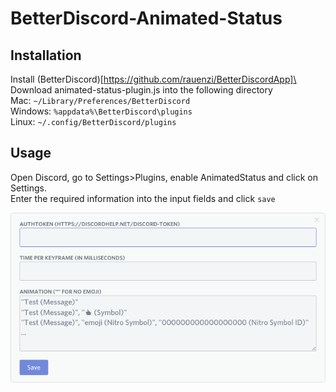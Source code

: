 # BetterDiscord-Animated-Status

## Installation
Install (BetterDiscord)[https://github.com/rauenzi/BetterDiscordApp]\
Download animated-status-plugin.js into the following directory\
Mac: `~/Library/Preferences/BetterDiscord`\
Windows: `%appdata%\BetterDiscord\plugins`\
Linux: `~/.config/BetterDiscord/plugins`

## Usage
Open Discord, go to Settings\>Plugins, enable AnimatedStatus and click on Settings.\
Enter the required information into the input fields and click `save`

![Settings Page](/screenshots/settings.png?raw=true)
